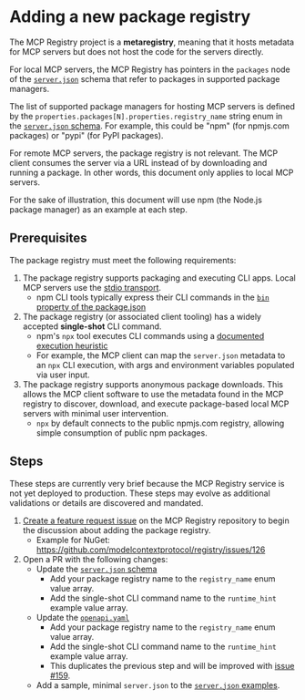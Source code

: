 # Adding a new package registry

The MCP Registry project is a **metaregistry**, meaning that it hosts metadata for MCP servers but does not host the code for the servers directly.

For local MCP servers, the MCP Registry has pointers in the `packages` node of the [`server.json`](server-json/README.md) schema that refer to packages in supported package managers.

The list of supported package managers for hosting MCP servers is defined by the `properties.packages[N].properties.registry_name` string enum in the [`server.json` schema](server-json/schema.json). For example, this could be "npm" (for npmjs.com packages) or "pypi" (for PyPI packages).

For remote MCP servers, the package registry is not relevant. The MCP client consumes the server via a URL instead of by downloading and running a package. In other words, this document only applies to local MCP servers.

For the sake of illustration, this document will use npm (the Node.js package manager) as an example at each step.

## Prerequisites

The package registry must meet the following requirements:

1. The package registry supports packaging and executing CLI apps. Local MCP servers use the [stdio transport](https://modelcontextprotocol.io/docs/concepts/transports#standard-input%2Foutput-stdio).
   - npm CLI tools typically express their CLI commands in the [`bin` property of the package.json](https://docs.npmjs.com/cli/v11/configuring-npm/package-json#bin)
1. The package registry (or associated client tooling) has a widely accepted **single-shot** CLI command.
   - npm's `npx` tool executes CLI commands using a [documented execution heuristic](https://docs.npmjs.com/cli/v11/commands/npx#description)
   - For example, the MCP client can map the `server.json` metadata to an `npx` CLI execution, with args and environment variables populated via user input.
1. The package registry supports anonymous package downloads. This allows the MCP client software to use the metadata found in the MCP registry to discover, download, and execute package-based local MCP servers with minimal user intervention.
   - `npx` by default connects to the public npmjs.com registry, allowing simple consumption of public npm packages.

## Steps

These steps are currently very brief because the MCP Registry service is not yet deployed to production. These steps may evolve as additional validations or details are discovered and mandated.

1. [Create a feature request issue](https://github.com/modelcontextprotocol/registry/issues/new?template=feature_request.md) on the MCP Registry repository to begin the discussion about adding the package registry.
   - Example for NuGet: https://github.com/modelcontextprotocol/registry/issues/126
1. Open a PR with the following changes:
   - Update the [`server.json` schema](server-json/schema.json)
     - Add your package registry name to the `registry_name` enum value array.
     - Add the single-shot CLI command name to the `runtime_hint` example value array.
   - Update the [`openapi.yaml`](openapi.yaml)
     - Add your package registry name to the `registry_name` enum value array.
     - Add the single-shot CLI command name to the `runtime_hint` example value array.
     - This duplicates the previous step and will be improved with [issue #159](https://github.com/modelcontextprotocol/registry/issues/159).
   - Add a sample, minimal `server.json` to the [`server.json` examples](server-json/examples.md).
